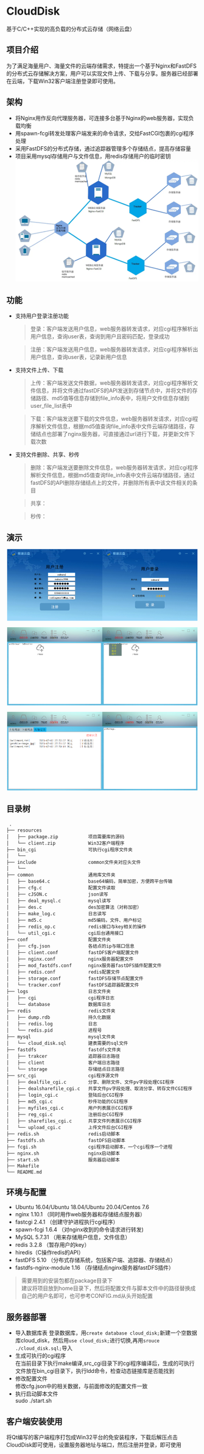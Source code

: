 # CloudDisk
基于C/C++实现的高负载的分布式云存储（网络云盘）

## 项目介绍
为了满足海量用户、海量文件的云端存储需求，特提出一个基于Nginx和FastDFS的分布式云存储解决方案，用户可以实现文件上传、下载与分享。服务器已经部署在云端，下载Win32客户端注册登录即可使用。

## 架构
- 将Nginx用作反向代理服务器，可连接多台基于Nginx的web服务器，实现负载均衡
- 用spawn-fcgi转发处理客户端发来的命令请求，交给FastCGI包裹的cgi程序处理
- 采用FastDFS的分布式存储，通过追踪器管理多个存储结点，提高存储容量
- 项目采用mysql存储用户与文件信息，用redis存储用户的临时密钥
    ![架构图](./demo/structure.png)

## 功能
- 支持用户登录注册功能
    >登录：客户端发送用户信息，web服务器转发请求，对应cgi程序解析出用户信息，查询user表，查询到用户且密码匹配，登录成功

    >注册：客户端发送用户信息，web服务器转发请求，对应cgi程序解析出用户信息，查询user表，记录新用户信息
- 支持文件上传、下载
    >上传：客户端发送文件数据，web服务器转发请求，对应cgi程序解析文件信息，并将文件通过fastDFS的API发送到存储节点中，并将文件的存储路径、md5值等信息存储到file_info表中，将用户文件信息存储到user_file_list表中

    >下载：客户端发送要下载的文件信息，web服务器转发请求，对应cgi程序解析文件信息，根据md5值查询file_info表中文件云端存储路径，存储结点也部署了nginx服务器，可直接通过url进行下载，并更新文件下载次数
- 支持文件删除、共享、秒传
    >删除：客户端发送要删除文件信息，web服务器转发请求，对应cgi程序解析文件信息，根据md5值查询file_info表中文件云端存储路径，通过fastDFS的API删除存储结点上的文件，并删除所有表中该文件相关的条目

    >共享：

    >秒传：

## 演示
<p align="center" class="half">
    <img src="./demo/register.png" width = "250" ><img src="./demo/login.png" width = "250">
</p>

<p align="center" class="half">
    <img src="./demo/upload.png" width = "250" ><img src="./demo/download.png" width = "250">
</p>

<p align="center" class="half">
    <img src="./demo/transfer.png" width = "250"><img src="./demo/share_list.png" width = "250">
</p>

## 目录树
```
 .
├── resources
│   ├── package.zip           项目需要库的源码
│   └── client.zip            Win32客户端程序
├── bin_cgi                   可执行cgi程序文件夹
│   └──
├── include                   common文件夹对应头文件
│   └──
├── common                    通用库文件夹
│   ├── base64.c              base64编码，简单加密，方便跨平台传输
│   ├── cfg.c                 配置文件读取
│   ├── cJSON.c               json读写
│   ├── deal_mysql.c          mysql读写
│   ├── des.c                 des加密算法（对称加密）
│   ├── make_log.c            日志读写
│   ├── md5.c                 md5编码，文件、用户标记
│   ├── redis_op.c            redis接口与key相关的操作
│   └── util_cgi.c            cgi后台通用接口
├── conf                      配置文件夹
│   ├── cfg.json              各结点的ip与端口信息
│   ├── client.conf           fastDFS客户端配置文件
│   ├── nginx.conf            nginx服务器配置文件
│   ├── mod_fastdfs.conf      nginx服务器fastDFS插件配置文件
│   ├── redis.conf            redis配置文件
│   ├── storage.conf          fastDFS存储节点配置文件
│   └── tracker.conf          fastDFS追踪器配置文件
├── logs                      日志文件夹
│   ├── cgi                   cgi程序日志
│   └── database              数据库日志
├── redis                     redis文件夹
│   ├── dump.rdb              持久化数据
│   ├── redis.log             日志
│   └── redis.pid             进程号
├── mysql                     mysql文件夹
│   └── cloud_disk.sql        建表需要的sql文件
├── fastdfs                   fastdfs文件夹
│   ├── trakcer               追踪器日志路径
│   ├── client                客户端日志路径
│   └── storage               存储结点日志路径
├── src_cgi                   cgi程序源文件
│   ├── dealfile_cgi.c        分享、删除文件、文件pv字段处理CGI程序
│   ├── dealsharefile_cgi.c   共享文件pv字段处理、取消分享、转存文件CGI程序
│   ├── login_cgi.c           登陆后台CGI程序
│   ├── md5_cgi.c             秒传功能的CGI程序
│   ├── myfiles_cgi.c         用户列表展示CGI程序
│   ├── reg_cgi.c             注册后台CGI程序
│   ├── sharefiles_cgi.c      共享文件列表展示CGI程序
│   └── upload_cgi.c          上传文件后台CGI程序
├── redis.sh                  redis启动脚本
├── fastdfs.sh                fastDFS启动脚本
├── fcgi.sh                   cgi程序启动脚本，一个cgi程序一个进程
├── nginx.sh                  nginx启动脚本
├── start.sh                  服务器启动脚本
├── Makefile
└── README.md
```
## 环境与配置
- Ubuntu 16.04/Ubuntu 18.04/Ubuntu 20.04/Centos 7.6
- nginx 1.10.1 （同时用作web服务器和存储结点服务器）
- fastcgi 2.4.1 （创建守护进程执行cgi程序）
- spawn-fcgi 1.6.4 （对nginx收到的命令请求进行转发)
- MySQL 5.7.31 （用来存储用户信息，文件信息）
- redis 3.2.8 （暂存用户的key）
- hiredis（C操作redis的API） 
- fastDFS 5.10 （分布式存储系统，包括客户端、追踪器、存储结点）
- fastdfs-nginx-module 1.16 （存储结点nginx服务器fastDFS插件）
>需要用到的安装包都在package目录下\
建议将项目放到home目录下，然后将配置文件与脚本文件中的路径替换成自己的用户名即可，也可参考CONFIG.md从头开始配置

## 服务器部署
- 导入数据库表
    登录数据库，用`create database cloud_disk;`新建一个空数据库cloud_disk，然后用`use cloud_disk;`进行切换,再用`srouce ./cloud_disk.sql;`导入
- 生成可执行的cgi程序\
    在当前目录下执行make编译,src_cgi目录下的cgi程序编译后，生成的可执行文件放在bin_cgi目录下，执行ldd命令，检查动态链接库是否能找到
- 修改配置文件\
    修改cfg.json中的相关数据，与前面修改的配置文件一致
- 执行启动脚本文件\
    sudo ./start.sh

## 客户端安装使用
将Qt编写的客户端程序打包成Win32平台的免安装程序，下载后解压点击CloudDisk即可使用，设置服务器地址与端口，然后注册并登录，即可使用